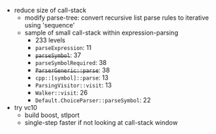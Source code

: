   * reduce size of call-stack
    * modify parse-tree: convert recursive list parse rules to iterative using 'sequence'
    * sample of small call-stack within expression-parsing
      * 233 levels
      * `parseExpression`: 11
      * ~~`parseSymbol`~~: 37
      * `parseSymbolRequired`: 38
      * ~~`ParserGeneric::parse`~~: 38
      * `cpp::[symbol]::parse`: 13
      * `ParsingVisitor::visit`: 13
      * `Walker::visit`: 26
      * `Default.ChoiceParser::parseSymbol`: 22
  * try vc10
    * build boost, stlport
    * single-step faster if not looking at call-stack window